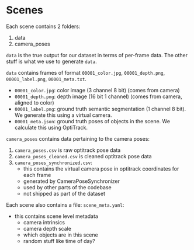 # Scenes

Each scene contains 2 folders:
1. data
2. camera_poses

`data` is the true output for our dataset in terms of per-frame data. The other stuff is what we use to generate `data`.

`data` contains frames of format `00001_color.jpg`, `00001_depth.png`, `00001_label.png`, `00001_meta.txt`. 
- `00001_color.jpg`: color image (3 channel 8 bit) (comes from camera)
- `00001_depth.png`: depth image (16 bit 1 channel) (comes from camera, aligned to color)
- `00001_label.png`: ground truth semantic segmentation (1 channel 8 bit). We generate this using a virtual camera.
- `00001_meta.json`: ground truth poses of objects in the scene. We calculate this using OptiTrack.

`camera_poses` contains data pertaining to the camera poses:
1. `camera_poses.csv` is raw optitrack pose data
2. `camera_poses_cleaned.csv` is cleaned optitrack pose data
3. `camera_poses_synchronized.csv`:    
    * this contains the virtual camera pose in optitrack coordinates for each frame
    * generated by CameraPoseSynchronizer
    * used by other parts of the codebase
    * not shipped as part of the dataset

Each scene also contains a file:
`scene_meta.yaml`:
* this contains scene level metadata
    * camera intrinsics
    * camera depth scale
    * which objects are in this scene
    * random stuff like time of day?
